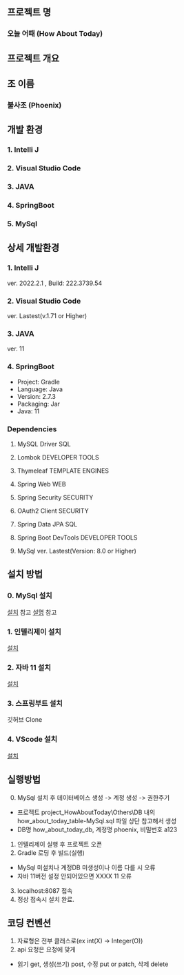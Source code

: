 ## 프로젝트 명
### 오늘 어때 (How About Today)

## 프로젝트 개요
### 

## 조 이름
### 불사조 (Phoenix)

## 개발 환경
### 1. Intelli J
### 2. Visual Studio Code
### 3. JAVA
### 4. SpringBoot
### 5. MySql

## 상세 개발환경
### 1. Intelli J
ver. 2022.2.1 , Build: 222.3739.54

### 2. Visual Studio Code 
ver. Lastest(v.1.71 or Higher)

### 3. JAVA
ver. 11

### 4. SpringBoot
- Project: Gradle
- Language: Java
- Version: 2.7.3
- Packaging: Jar
- Java: 11
### Dependencies
1. MySQL Driver SQL
2. Lombok DEVELOPER TOOLS
3. Thymeleaf TEMPLATE ENGINES
4. Spring Web WEB
5. Spring Security SECURITY
6. OAuth2 Client SECURITY
7. Spring Data JPA SQL
8. Spring Boot DevTools DEVELOPER TOOLS

5. MySql
ver. Lastest(Version: 8.0 or Higher)

## 설치 방법
### 0. MySql 설치
[설치](https://goddaehee.tistory.com/277) 참고
[설명](https://futurists.tistory.com/11) 참고

### 1. 인텔리제이 설치
[설치](https://www.jetbrains.com/ko-kr/idea/download/#section=windows)

### 2. 자바 11 설치
[설치](https://www.oracle.com/kr/java/technologies/javase/jdk11-archive-downloads.html)

### 3. 스프링부트 설치
깃허브 Clone

### 4. VScode 설치
[설치](https://code.visualstudio.com/)

## 실행방법
0. MySql 설치 후 데이터베이스 생성 -> 계정 생성 -> 권한주기
- 프로젝트 project_HowAboutToday\Others\DB 내의 how_about_today_table-MySql.sql 파일 상단 참고해서 생성
- DB명 how_about_today_db, 계정명 phoenix, 비밀번호 a123

1. 인텔리제이 실행 후 프로젝트 오픈
2. Gradle 로딩 후 빌드(실행)
- MySql 미설치나 계정DB 미생성이나 이름 다를 시 오류
- 자바 11버전 설정 안되어있으면 XXXX 11 오류

3. localhost:8087 접속
4. 정상 접속시 설치 완료.


## 코딩 컨벤션

1. 자료형은 전부 클래스로(ex int(X) -> Integer(O))
2. api 요청은 요청에 맞게
- 읽기 get, 생성(쓰기) post, 수정 put or patch, 삭제 delete
